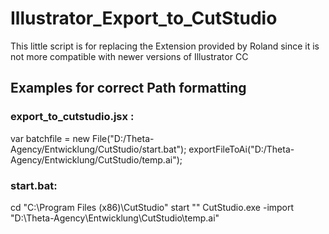 # Illustrator_Export_to_CutStudio
This little script is for replacing the Extension provided by Roland since it is not more compatible with newer versions of Illustrator CC


## Examples for correct Path formatting

### export_to_cutstudio.jsx :
var batchfile = new File("D:/Theta-Agency/Entwicklung/CutStudio/start.bat");
exportFileToAi("D:/Theta-Agency/Entwicklung/CutStudio/temp.ai");

### start.bat:
cd "C:\Program Files (x86)\CutStudio"
start "" CutStudio.exe -import "D:\Theta-Agency\Entwicklung\CutStudio\temp.ai"




